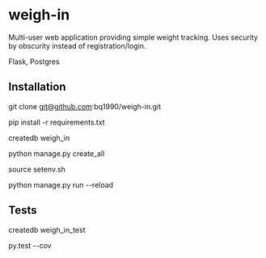 # weigh-in

Multi-user web application providing simple weight tracking. Uses security by
obscurity instead of registration/login.

Flask, Postgres

## Installation

git clone git@github.com:bq1990/weigh-in.git

<create venv>

pip install -r requirements.txt

createdb weigh_in

python manage.py create_all

source setenv.sh

python manage.py run --reload

## Tests

createdb weigh_in_test

py.test --cov


